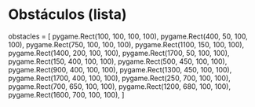 # Obstáculos (lista)
obstacles = [
    pygame.Rect(100, 100, 100, 100),
    pygame.Rect(400, 50, 100, 100),
    pygame.Rect(750, 100, 100, 100),
    pygame.Rect(1100, 150, 100, 100),
    pygame.Rect(1400, 200, 100, 100),
    pygame.Rect(1700, 50, 100, 100),
    pygame.Rect(150, 400, 100, 100),
    pygame.Rect(500, 450, 100, 100),
    pygame.Rect(900, 400, 100, 100),
    pygame.Rect(1300, 450, 100, 100),
    pygame.Rect(1700, 400, 100, 100),
    pygame.Rect(250, 700, 100, 100),
    pygame.Rect(700, 650, 100, 100),
    pygame.Rect(1200, 680, 100, 100),
    pygame.Rect(1600, 700, 100, 100),
]

